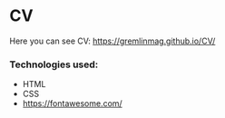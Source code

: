 # CV
Here you can see CV: https://gremlinmag.github.io/CV/

### Technologies used:
- HTML
- CSS
- https://fontawesome.com/

